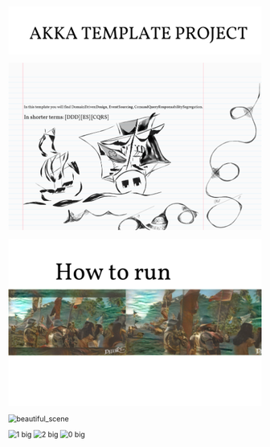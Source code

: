![](https://github.com/miguelemosreverte/AkkaDDD/blob/master/title.png)


![](https://github.com/miguelemosreverte/AkkaDDD/blob/master/boar_crop_1_without_header.png)

![](https://github.com/miguelemosreverte/AkkaDDD/blob/master/fullHowToRun.png)

![beautiful_scene](https://user-images.githubusercontent.com/9152392/87251590-2290f680-c443-11ea-827f-a6a248efe57f.png)


![1 big](https://user-images.githubusercontent.com/9152392/87251654-a1862f00-c443-11ea-8fc4-6467ba3af463.png)
![2 big](https://user-images.githubusercontent.com/9152392/87251715-2a04cf80-c444-11ea-8ec1-7d1597bca2bb.png)
![0 big](https://user-images.githubusercontent.com/9152392/87251735-46a10780-c444-11ea-9411-5ae09d8fd913.png)

